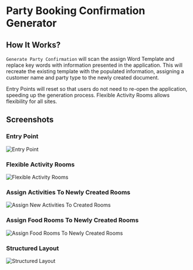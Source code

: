 # Party Booking Confirmation Generator

## How It Works?

`Generate Party Confirmation` will scan the assign Word Template and replace key words with information presented in the application. This will recreate the existing template with the populated information, assigning a customer name and party type to the newly created document.

Entry Points will reset so that users do not need to re-open the application, speeding up the generation process. Flexible Activity Rooms allows flexibility for all sites.

## Screenshots

### Entry Point

![Entry Point](Media/EntryPoint.png)

### Flexible Activity Rooms

![Flexible Activity Rooms](Media/ActivityRooms.png)

### Assign Activities To Newly Created Rooms

![Assign New Activities To Created Rooms](Media/SelectActivities.png)

### Assign Food Rooms To Newly Created Rooms

![Assign Food Rooms To Newly Created Rooms](Media/SelectFoodRooms.png)

### Structured Layout

![Structured Layout](Media/GUIStructure.png)